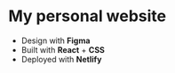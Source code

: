 # My personal website

- Design with **Figma**
- Built with **React** + **CSS**
- Deployed with **Netlify**
